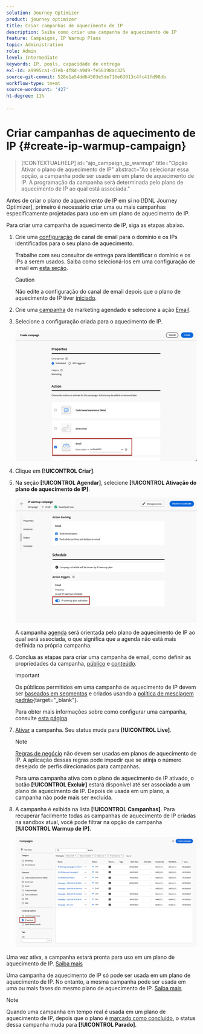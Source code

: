 ```yaml
---
solution: Journey Optimizer
product: journey optimizer
title: Criar campanhas de aquecimento de IP
description: Saiba como criar uma campanha de aquecimento de IP
feature: Campaigns, IP Warmup Plans
topic: Administration
role: Admin
level: Intermediate
keywords: IP, pools, capacidade de entrega
exl-id: a9995ca1-d7eb-4f8d-a9d9-fe56198ac325
source-git-commit: 528e1a54dd64503e5de716e63013c4fc41fd98db
workflow-type: tm+mt
source-wordcount: '427'
ht-degree: 11%

---
```


# Criar campanhas de aquecimento de IP {#create-ip-warmup-campaign}

>[!CONTEXTUALHELP]
>id="ajo_campaign_ip_warmup"
>title="Opção Ativar o plano de aquecimento de IP"
>abstract="Ao selecionar essa opção, a campanha pode ser usada em um plano de aquecimento de IP. A programação da campanha será determinada pelo plano de aquecimento de IP ao qual está associada."

Antes de criar o plano de aquecimento de IP em si no [!DNL Journey Optimizer], primeiro é necessário criar uma ou mais campanhas especificamente projetadas para uso em um plano de aquecimento de IP<!--through a dedicated option-->.

Para criar uma campanha de aquecimento de IP, siga as etapas abaixo.

1. Crie uma [configuração](channel-surfaces.md) de canal de email para o domínio e os IPs identificados para o seu plano de aquecimento.

   Trabalhe com seu consultor de entrega para identificar o domínio e os IPs a serem usados. Saiba como selecioná-los em uma configuração de email em [esta seção](../email/email-settings.md#subdomains-and-ip-pools).

   >[!CAUTION]
   >
   >Não edite a configuração do canal de email depois que o plano de aquecimento de IP tiver [iniciado](ip-warmup-execution.md).

1. Crie uma [campanha](../campaigns/create-campaign.md) de marketing agendado e selecione a ação [Email](../email/create-email.md#create-email-journey-campaign).

   <!--Select the Marketing category. The IP warmup plan activation option is only available for  marketing-type campaigns.-->

1. Selecione a configuração criada para o aquecimento de IP.

   ![](assets/ip-warmup-campaign-surface.png)

   <!--You must use the same configuration as the one that will be used for the asociated IP warmup plan. [Learn how to create an IP warmup plan](#create-ip-warmup-plan)-->

1. Clique em **[!UICONTROL Criar]**.

1. Na seção **[!UICONTROL Agendar]**, selecione **[!UICONTROL Ativação do plano de aquecimento de IP]**.

   ![](assets/ip-warmup-campaign-plan-activation.png)

   A campanha [agenda](../campaigns/create-campaign.md#schedule) será orientada pelo plano de aquecimento de IP ao qual será associada, o que significa que a agenda não está mais definida na própria campanha.

1. Conclua as etapas para criar uma campanha de email, como definir as propriedades da campanha, [público](../audience/about-audiences.md)<!--best practices for IP warmup in terms of audience?--> e [conteúdo](../email/get-started-email-design.md#key-steps).

   >[!IMPORTANT]
   >
   >Os públicos permitidos em uma campanha de aquecimento de IP devem ser [baseados em segmentos](../audience/creating-a-segment-definition.md) e criados usando a [política de mesclagem padrão](https://experienceleague.adobe.com/pt-br/docs/experience-platform/profile/merge-policies/overview#default-merge-policy){target="_blank"}.

   Para obter mais informações sobre como configurar uma campanha, consulte [esta página](../campaigns/get-started-with-campaigns.md).

1. [Ativar](../campaigns/review-activate-campaign.md) a campanha. Seu status muda para **[!UICONTROL Live]**.

   >[!NOTE]
   >
   >[Regras de negócio](../conflict-prioritization/rule-sets.md#apply-frequency-rule) não devem ser usadas em planos de aquecimento de IP. A aplicação dessas regras pode impedir que se atinja o número desejado de perfis direcionados para campanhas.

   Para uma campanha ativa com o plano de aquecimento de IP ativado, o botão **[!UICONTROL Excluir]** estará disponível até ser associado a um plano de aquecimento de IP. Depois de usada em um plano, a campanha não pode mais ser excluída.

1. A campanha é exibida na lista **[!UICONTROL Campanhas]**. Para recuperar facilmente todas as campanhas de aquecimento de IP criadas na sandbox atual, você pode filtrar na opção de campanha **[!UICONTROL Warmup de IP]**.

   ![](assets/ip-warmup-campaign-filter.png)

Uma vez ativa, a campanha estará pronta para uso em um plano de aquecimento de IP. [Saiba mais](ip-warmup-plan.md)

Uma campanha de aquecimento de IP só pode ser usada em um plano de aquecimento de IP. No entanto, a mesma campanha pode ser usada em uma ou mais fases do mesmo plano de aquecimento de IP. [Saiba mais](ip-warmup-plan.md#define-phases)

>[!NOTE]
>
>Quando uma campanha em tempo real é usada em um plano de aquecimento de IP, depois que o plano é [marcado como concluído](ip-warmup-execution.md#mark-as-completed), o status dessa campanha muda para **[!UICONTROL Parado]**.


